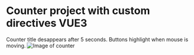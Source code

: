 # Counter project with custom directives VUE3

Counter title desappears after 5 seconds. Buttons highlight when mouse is moving.
![Image of counter](https://github.com/aguzsol/counter-project-vue-master-customdirectivesVUE/blob/master/Captura%20de%20pantalla%202021-01-28%20a%20las%2011.42.06.png)
